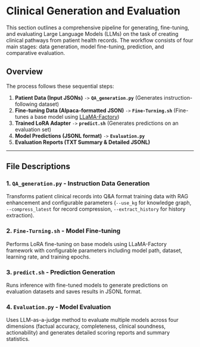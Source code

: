 # Clinical  Generation and Evaluation 

This section outlines a comprehensive pipeline for generating, fine-tuning, and evaluating Large Language Models (LLMs) on the task of creating clinical pathways from patient health records. The workflow consists of four main stages: data generation, model fine-tuning, prediction, and comparative evaluation.

##  Overview

The process follows these sequential steps:

1.  **Patient Data (Input JSONs)**
    `->` **`QA_generation.py`** (Generates instruction-following dataset)
2.  **Fine-tuning Data (Alpaca-formatted JSON)**
    `->` **`Fine-Turning.sh`** (Fine-tunes a base model using [LLaMA-Factory](https://github.com/hiyouga/LLaMA-Factory))
3.  **Trained LoRA Adapter**
    `->` **`predict.sh`** (Generates predictions on an evaluation set)
4.  **Model Predictions (JSONL format)**
    `->` **`Evaluation.py`**
5.  **Evaluation Reports (TXT Summary & Detailed JSONL)**

---

## File Descriptions

### 1. `QA_generation.py` - Instruction Data Generation
Transforms patient clinical records into Q&A format training data with RAG enhancement and configurable parameters (`--use_kg` for knowledge graph, `--compress_latest` for record compression, `--extract_history` for history extraction).

### 2. `Fine-Turning.sh` - Model Fine-tuning
Performs LoRA fine-tuning on base models using LLaMA-Factory framework with configurable parameters including model path, dataset, learning rate, and training epochs.

### 3. `predict.sh` - Prediction Generation
Runs inference with fine-tuned models to generate predictions on evaluation datasets and saves results in JSONL format.

### 4. `Evaluation.py` - Model Evaluation
Uses LLM-as-a-judge method to evaluate multiple models across four dimensions (factual accuracy, completeness, clinical soundness, actionability) and generates detailed scoring reports and summary statistics.